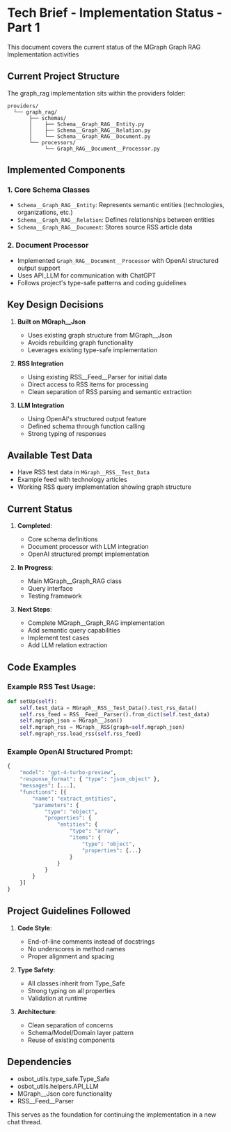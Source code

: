 # Tech Brief - Implementation Status  - Part 1

This document covers the current status of the MGraph Graph RAG Implementation activities
## Current Project Structure
The graph_rag implementation sits within the providers folder:
```
providers/
  └── graph_rag/
       ├── schemas/
       │    ├── Schema__Graph_RAG__Entity.py
       │    ├── Schema__Graph_RAG__Relation.py
       │    └── Schema__Graph_RAG__Document.py
       └── processors/
            └── Graph_RAG__Document__Processor.py
```

## Implemented Components

### 1. Core Schema Classes
- `Schema__Graph_RAG__Entity`: Represents semantic entities (technologies, organizations, etc.)
- `Schema__Graph_RAG__Relation`: Defines relationships between entities
- `Schema__Graph_RAG__Document`: Stores source RSS article data

### 2. Document Processor
- Implemented `Graph_RAG__Document__Processor` with OpenAI structured output support
- Uses API_LLM for communication with ChatGPT
- Follows project's type-safe patterns and coding guidelines

## Key Design Decisions

1. **Built on MGraph__Json**
   - Uses existing graph structure from MGraph__Json
   - Avoids rebuilding graph functionality
   - Leverages existing type-safe implementation

2. **RSS Integration**
   - Using existing RSS__Feed__Parser for initial data
   - Direct access to RSS items for processing
   - Clean separation of RSS parsing and semantic extraction

3. **LLM Integration**
   - Using OpenAI's structured output feature
   - Defined schema through function calling
   - Strong typing of responses

## Available Test Data
- Have RSS test data in `MGraph__RSS__Test_Data`
- Example feed with technology articles
- Working RSS query implementation showing graph structure

## Current Status
1. **Completed**:
   - Core schema definitions
   - Document processor with LLM integration
   - OpenAI structured prompt implementation

2. **In Progress**:
   - Main MGraph__Graph_RAG class
   - Query interface
   - Testing framework

3. **Next Steps**:
   - Complete MGraph__Graph_RAG implementation
   - Add semantic query capabilities
   - Implement test cases
   - Add LLM relation extraction

## Code Examples

### Example RSS Test Usage:
```python
def setUp(self):
    self.test_data = MGraph__RSS__Test_Data().test_rss_data()
    self.rss_feed = RSS__Feed__Parser().from_dict(self.test_data)
    self.mgraph_json = MGraph__Json()
    self.mgraph_rss = MGraph__RSS(graph=self.mgraph_json)
    self.mgraph_rss.load_rss(self.rss_feed)
```

### Example OpenAI Structured Prompt:
```python
{
    "model": "gpt-4-turbo-preview",
    "response_format": { "type": "json_object" },
    "messages": [...],
    "functions": [{
        "name": "extract_entities",
        "parameters": {
            "type": "object",
            "properties": {
                "entities": {
                    "type": "array",
                    "items": {
                        "type": "object",
                        "properties": {...}
                    }
                }
            }
        }
    }]
}
```

## Project Guidelines Followed

1. **Code Style**:
   - End-of-line comments instead of docstrings
   - No underscores in method names
   - Proper alignment and spacing

2. **Type Safety**:
   - All classes inherit from Type_Safe
   - Strong typing on all properties
   - Validation at runtime

3. **Architecture**:
   - Clean separation of concerns
   - Schema/Model/Domain layer pattern
   - Reuse of existing components

## Dependencies
- osbot_utils.type_safe.Type_Safe
- osbot_utils.helpers.API_LLM
- MGraph__Json core functionality
- RSS__Feed__Parser

This serves as the foundation for continuing the implementation in a new chat thread.